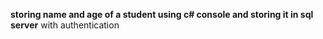 **storing name and age of a student using c# console and storing it in sql server**
with authentication
